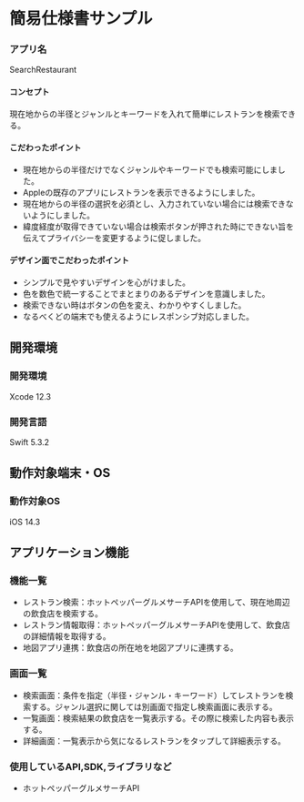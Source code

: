 # 簡易仕様書サンプル

### アプリ名
SearchRestaurant

#### コンセプト
現在地からの半径とジャンルとキーワードを入れて簡単にレストランを検索できる。

#### こだわったポイント
- 現在地からの半径だけでなくジャンルやキーワードでも検索可能にしました。
- Appleの既存のアプリにレストランを表示できるようにしました。
- 現在地からの半径の選択を必須とし、入力されていない場合には検索できないようにしました。
- 緯度経度が取得できていない場合は検索ボタンが押された時にできない旨を伝えてプライバシーを変更するように促しました。

#### デザイン面でこだわったポイント
- シンプルで見やすいデザインを心がけました。
- 色を数色で統一することでまとまりのあるデザインを意識しました。
- 検索できない時はボタンの色を変え、わかりやすくしました。
- なるべくどの端末でも使えるようにレスポンシブ対応しました。

## 開発環境
### 開発環境
Xcode 12.3

### 開発言語
Swift 5.3.2

## 動作対象端末・OS
### 動作対象OS
iOS 14.3

## アプリケーション機能

### 機能一覧
- レストラン検索：ホットペッパーグルメサーチAPIを使用して、現在地周辺の飲食店を検索する。
- レストラン情報取得：ホットペッパーグルメサーチAPIを使用して、飲食店の詳細情報を取得する。
- 地図アプリ連携：飲食店の所在地を地図アプリに連携する。

### 画面一覧
- 検索画面：条件を指定（半径・ジャンル・キーワード）してレストランを検索する。ジャンル選択に関しては別画面で指定し検索画面に表示する。
- 一覧画面：検索結果の飲食店を一覧表示する。その際に検索した内容も表示する。
- 詳細画面：一覧表示から気になるレストランをタップして詳細表示する。

### 使用しているAPI,SDK,ライブラリなど
- ホットペッパーグルメサーチAPI
